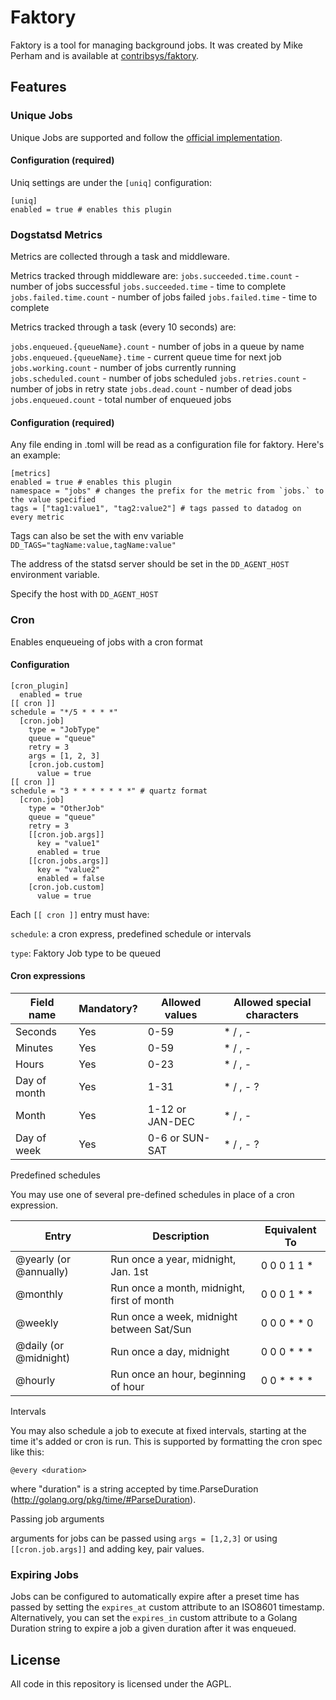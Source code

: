 # Faktory

Faktory is a tool for managing background jobs. It was created by Mike Perham and is available at [contribsys/faktory](https://github.com/contribsys/faktory).

## Features

### Unique Jobs

Unique Jobs are supported and follow the [official implementation](https://github.com/contribsys/faktory/wiki/Ent-Unique-Jobs).

#### Configuration (required)

Uniq settings are under the `[uniq]` configuration:

```
[uniq]
enabled = true # enables this plugin
```

### Dogstatsd Metrics

Metrics are collected through a task and middleware.

Metrics tracked through middleware are:
`jobs.succeeded.time.count` - number of jobs successful
`jobs.succeeded.time` - time to complete
`jobs.failed.time.count` - number of jobs failed
`jobs.failed.time` - time to complete

Metrics tracked through a task (every 10 seconds) are:

`jobs.enqueued.{queueName}.count` - number of jobs in a queue by name
`jobs.enqueued.{queueName}.time` - current queue time for next job
`jobs.working.count` - number of jobs currently running
`jobs.scheduled.count` - number of jobs scheduled
`jobs.retries.count` - number of jobs in retry state
`jobs.dead.count` - number of dead jobs
`jobs.enqueued.count` - total number of enqueued jobs

#### Configuration (required)

Any file ending in .toml will be read as a configuration file for faktory. Here's an example:

```
[metrics]
enabled = true # enables this plugin
namespace = "jobs" # changes the prefix for the metric from `jobs.` to the value specified
tags = ["tag1:value1", "tag2:value2"] # tags passed to datadog on every metric
```

Tags can also be set the with env variable `DD_TAGS="tagName:value,tagName:value"`

The address of the statsd server should be set in the `DD_AGENT_HOST` environment variable.

Specify the host with `DD_AGENT_HOST`

### Cron

Enables enqueueing of jobs with a cron format

#### Configuration

```
[cron_plugin]
  enabled = true
[[ cron ]]
schedule = "*/5 * * * *"
  [cron.job]
    type = "JobType"
    queue = "queue"
    retry = 3
    args = [1, 2, 3]
    [cron.job.custom]
      value = true
[[ cron ]]
schedule = "3 * * * * * * *" # quartz format
  [cron.job]
    type = "OtherJob"
    queue = "queue"
    retry = 3
    [[cron.job.args]]
      key = "value1"
      enabled = true
    [[cron.jobs.args]]
      key = "value2"
      enabled = false
    [cron.job.custom]
      value = true
```

Each `[[ cron ]]` entry must have:

`schedule`: a cron express, predefined schedule or intervals

`type`: Faktory Job type to be queued

#### Cron expressions

| Field name   | Mandatory? | Allowed values  | Allowed special characters |
| ------------ | ---------- | --------------- | -------------------------- |
| Seconds      | Yes        | 0-59            | \* / , -                   |
| Minutes      | Yes        | 0-59            | \* / , -                   |
| Hours        | Yes        | 0-23            | \* / , -                   |
| Day of month | Yes        | 1-31            | \* / , - ?                 |
| Month        | Yes        | 1-12 or JAN-DEC | \* / , -                   |
| Day of week  | Yes        | 0-6 or SUN-SAT  | \* / , - ?                 |

Predefined schedules

You may use one of several pre-defined schedules in place of a cron expression.

| Entry                  | Description                                | Equivalent To   |
| ---------------------- | ------------------------------------------ | --------------- |
| @yearly (or @annually) | Run once a year, midnight, Jan. 1st        | 0 0 0 1 1 \*    |
| @monthly               | Run once a month, midnight, first of month | 0 0 0 1 \* \*   |
| @weekly                | Run once a week, midnight between Sat/Sun  | 0 0 0 \* \* 0   |
| @daily (or @midnight)  | Run once a day, midnight                   | 0 0 0 \* \* \*  |
| @hourly                | Run once an hour, beginning of hour        | 0 0 \* \* \* \* |

Intervals

You may also schedule a job to execute at fixed intervals, starting at the time it's added or cron is run. This is supported by formatting the cron spec like this:

`@every <duration>`

where "duration" is a string accepted by time.ParseDuration (http://golang.org/pkg/time/#ParseDuration).

Passing job arguments

arguments for jobs can be passed using `args = [1,2,3]` or using `[[cron.job.args]]` and adding key, pair values.

### Expiring Jobs

Jobs can be configured to automatically expire after a preset time has passed by setting the `expires_at` custom attribute to an ISO8601 timestamp. Alternatively, you can set the `expires_in` custom attribute to a Golang Duration string to expire a job a given duration after it was enqueued.

## License

All code in this repository is licensed under the AGPL.

